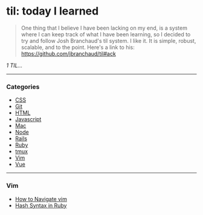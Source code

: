 # til: today I learned

> One thing that I believe I have been lacking on my end, is a system where I can keep track of what I have been learning, so I decided to try and follow Josh Branchaud's til system. I like it. It is simple, robust, scalable, and to the point.
> Here's a link to his: https://github.com/jbranchaud/til#ack

_1 TIL..._

---

### Categories

- [CSS](#css)
- [Git](#git)
- [HTML](#html)
- [Javascript](#javascript)
- [Mac](#mac)
- [Node](#node)
- [Rails](#rails)
- [Ruby](#ruby)
- [tmux](#tmux)
- [Vim](#vim)
- [Vue](#vue)

---

### Vim

- [How to Navigate vim](vim/how-to-navigate-vim.md)
- [Hash Syntax in Ruby](vim/how-to-create-hashes-from-arrays.md)
